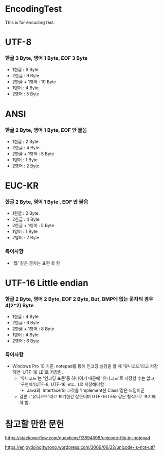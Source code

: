# EncodingTest
This is for encoding test.


# UTF-8 
### 한글 3 Byte, 영어 1 Byte, EOF 3 Byte 
- 1한글 : 6 Byte  
- 2한글 : 9 Byte  
- 2한글 + 1영어 : 10 Byte  
- 1영어 : 4 Byte  
- 2영어 : 5 Byte  

# ANSI 
### 한글 2 Byte, 영어 1 Byte, EOF 안 붙음
- 1한글 : 2 Byte  
- 2한글 : 4 Byte  
- 2한글 + 1영어 : 5 Byte  
- 1영어 : 1 Byte  
- 2영어 : 2 Byte  

# EUC-KR
### 한글 2 Byte, 영어 1 Byte , EOF 안 붙음
- 1한글 : 2 Byte  
- 2한글 : 4 Byte  
- 2한글 + 1영어 : 5 Byte  
- 1영어 : 1 Byte  
- 2영어 : 2 Byte  

### 특이사항
- '꿿' 같은 글자는 표현 못 함

# UTF-16 Little endian 
### 한글 2 Byte, 영어 2 Byte, EOF 2 Byte, But, BMP에 없는 문자의 경우 4(2*2) Byte
- 1한글 : 4 Byte  
- 2한글 : 6 Byte  
- 2한글 + 1영어 : 8 Byte  
- 1영어 : 4 Byte  
- 2영어 : 6 Byte  

### 특이사항
- Windows Pro 10 기준, notepad를 통해 인코딩 설정을 할 때 '유니코드'라고 저장하면 'UTF-16 LE'로 저장됨.
    - '유니코드'는 '인코딩 표준'중 하나이기 때문에 '유니코드'로 저장할 수는 없고, '구현체'(UTF-8, UTF-16, etc.. )로 저장해야함
        - Java의 'Interface'와 그것을 'Implement한 Class'같은 느낌이군
    - 결론 : '유니코드'라고 표기한건 잘못이며 UTF-16 LE와 같은 형식으로 표기해야 함.

# 참고할 만한 문헌
https://stackoverflow.com/questions/13894898/unicode-file-in-notepad

https://enjoydoingitwrong.wordpress.com/2009/06/22/unicode-is-not-utf/
